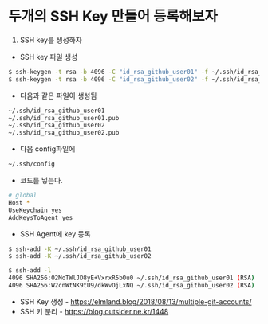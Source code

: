 # 두개의 SSH Key 만들어 등록해보자

1. SSH key를 생성하자
* SSH key 파일 생성
```bash
$ ssh-keygen -t rsa -b 4096 -C "id_rsa_github_user01" -f ~/.ssh/id_rsa_github_user01
$ ssh-keygen -t rsa -b 4096 -C "id_rsa_github_user02" -f ~/.ssh/id_rsa_github_user02
```
* 다음과 같은 파일이 생성됨
```bash
~/.ssh/id_rsa_github_user01
~/.ssh/id_rsa_github_user01.pub
~/.ssh/id_rsa_github_user02
~/.ssh/id_rsa_github_user02.pub
```

* 다음 config파일에
```bash
~/.ssh/config
```

 * 코드를 넣는다.
```bash
# global
Host *
UseKeychain yes
AddKeysToAgent yes
```

* SSH Agent에 key 등록
```bash
$ ssh-add -K ~/.ssh/id_rsa_github_user01
$ ssh-add -K ~/.ssh/id_rsa_github_user02
```

```bash
$ ssh-add -l
4096 SHA256:O2MoTWlJD8yE+VxrxR5bOu0 ~/.ssh/id_rsa_github_user01 (RSA)
4096 SHA256:W2cnWtNK9tU9/dkWvOjLxNQ ~/.ssh/id_rsa_github_user02 (RSA)
```
* SSH Key 생성 - https://elmland.blog/2018/08/13/multiple-git-accounts/
* SSH 키 분리 - https://blog.outsider.ne.kr/1448
